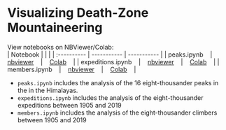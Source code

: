 # Visualizing Death-Zone Mountaineering  
View notebooks on NBViewer/Colab:  
| Notebook      |  |  |
| :---------- | ----------- | ----------- |
| peaks.ipynb &nbsp;&nbsp; | &nbsp;&nbsp; [nbviewer](https://nbviewer.jupyter.org/github/yintrigue/portfolio-ds/blob/master/py_himalayan_db/src/peaks.ipynb) &nbsp;&nbsp; | &nbsp;&nbsp; [Colab](https://colab.research.google.com/github/yintrigue/portfolio-ds/blob/master/py_himalayan_db/src/peaks.ipynb) &nbsp;&nbsp; |
| expeditions.ipynb &nbsp;&nbsp; | &nbsp;&nbsp; [nbviewer](https://nbviewer.jupyter.org/github/yintrigue/portfolio-ds/blob/master/py_himalayan_db/src/expeditions.ipynb) &nbsp;&nbsp; | &nbsp;&nbsp; [Colab](https://colab.research.google.com/github/yintrigue/portfolio-ds/blob/master/py_himalayan_db/src/expeditions.ipynb) &nbsp;&nbsp; |
| members.ipynb &nbsp;&nbsp; | &nbsp;&nbsp; [nbviewer](https://nbviewer.jupyter.org/github/yintrigue/portfolio-ds/blob/master/py_himalayan_db/src/members.ipynb) &nbsp;&nbsp; | &nbsp;&nbsp; [Colab](https://colab.research.google.com/github/yintrigue/portfolio-ds/blob/master/py_himalayan_db/src/members.ipynb) &nbsp;&nbsp; |

- `peaks.ipynb` includes the analysis of the 16 eight-thousander peaks in the in the Himalayas.
- `expeditions.ipynb` includes the analysis of the eight-thousander expeditions between 1905 and 2019
- `members.ipynb` includes the analysis of the eight-thousander climbers between 1905 and 2019